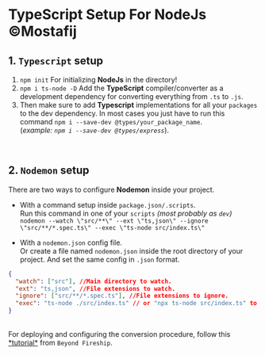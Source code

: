 # TypeScript Setup For NodeJs &copy;Mostafij

## 1. **`Typescript`** setup

1. `npm init` For initializing **NodeJs** in the directory!
2. `npm i ts-node -D` Add the **TypeScript** compiler/converter as a development dependency for converting everything from `.ts` to `.js`.
3. Then make sure to add **Typescript** implementations for all your `packages` to the dev dependency. In most cases you just have to run this command `npm i --save-dev @types/your_package_name`. </br>
(*example: `npm i --save-dev @types/express`*).
</br>

## 2. **`Nodemon`** setup

There are two ways to configure **Nodemon** inside your project.

- With a command setup inside `package.json/.scripts`.</br>
Run this command in one of your `scripts` *(most probably as `dev`)*</br>
`nodemon --watch \"src/**\" --ext \"ts,json\" --ignore \"src/**/*.spec.ts\" --exec \"ts-node src/index.ts\"`

- With a `nodemon.json` config file.</br>
Or create a file named `nodemon.json` inside the root directory of your project. And set the same config in `.json` format.

```json
{
  "watch": ["src"], //Main directory to watch.
  "ext": "ts,json", //File extensions to watch.
  "ignore": ["src/**/*.spec.ts"], //File extensions to ignore.
  "exec": "ts-node ./src/index.ts" // or "npx ts-node src/index.ts" to execute the conversion.
}
```

</br>For deploying and configuring the conversion procedure, follow this [\*tutorial\*](https://youtu.be/H91aqUHn8sE) from `Beyond Fireship`.
